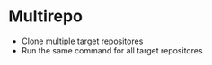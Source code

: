 # Multirepo
 - Clone multiple target repositores
 - Run the same command for all target repositores
